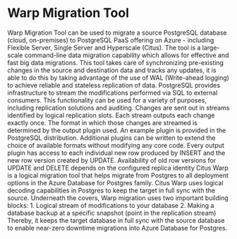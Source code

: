 # Warp Migration Tool

Warp Migration Tool can be used to migrate a source PostgreSQL database (cloud, on-premises) to PostgreSQL PaaS offering on Azure - including Flexible Server, Single Server and Hyperscale (Citus). The tool is a large-scale command-line data migration capability which allows for effective and fast big data migrations. This tool takes care of synchronizing pre-existing changes in the source and destination data and tracks any updates, it is able to do this by taking advantage of the use of WAL (Write-ahead logging) to achieve reliable and stateless replication of data. PostgreSQL provides infrastructure to stream the modifications performed via SQL to external consumers. This functionality can be used for a variety of purposes, including replication solutions and auditing. Changes are sent out in streams identified by logical replication slots. Each stream outputs each change exactly once. The format in which those changes are streamed is determined by the output plugin used. An example plugin is provided in the PostgreSQL distribution. Additional plugins can be written to extend the choice of available formats without modifying any core code. Every output plugin has access to each individual new row produced by INSERT and the new row version created by UPDATE. Availability of old row versions for UPDATE and DELETE depends on the configured replica identity Citus Warp is a logical migration tool that helps migrate from Postgres to all deployment options in the Azure Database for Postgres family. Citus Warp uses logical decoding capabilities in Postgres to keep the target in full sync with the source. Underneath the covers, Warp migration uses two important building blocks: 1. Logical stream of modifications to your database 2. Making a database backup at a specific snapshot (point in the replication stream) Thereby, it keeps the target database in full sync with the source database to enable near-zero downtime migrations into Azure Database for Postgres.


